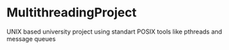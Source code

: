 # MultithreadingProject

UNIX based university project using standart POSIX tools like pthreads and message queues

